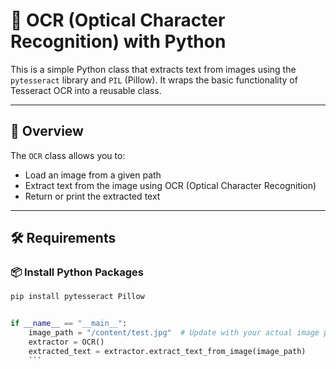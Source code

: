 # 🧾 OCR (Optical Character Recognition) with Python

This is a simple Python class that extracts text from images using the `pytesseract` library and `PIL` (Pillow). It wraps the basic functionality of Tesseract OCR into a reusable class.

---

## 📌 Overview

The `OCR` class allows you to:

- Load an image from a given path
- Extract text from the image using OCR (Optical Character Recognition)
- Return or print the extracted text

---

## 🛠️ Requirements

### 📦 Install Python Packages

```bash
pip install pytesseract Pillow
```

``` python 

if __name__ == "__main__":
    image_path = "/content/test.jpg"  # Update with your actual image path
    extractor = OCR()
    extracted_text = extractor.extract_text_from_image(image_path)
    ```